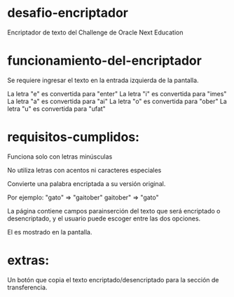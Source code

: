 # desafio-encriptador
Encriptador de texto del Challenge de Oracle Next Education

# funcionamiento-del-encriptador
Se requiere ingresar el texto en la entrada izquierda de la pantalla.

La letra "e" es convertida para "enter"
La letra "i" es convertida para "imes"
La letra "a" es convertida para "ai"
La letra "o" es convertida para "ober"
La letra "u" es convertida para "ufat"

# requisitos-cumplidos:

Funciona solo con letras minúsculas

No utiliza letras con acentos ni caracteres especiales

Convierte una palabra encriptada a su versión original.

Por ejemplo:
"gato" => "gaitober"
gaitober" => "gato"

La página contiene campos parainserción del texto que será encriptado o desencriptado, y el usuario puede escoger entre las dos opciones.

El es mostrado en la pantalla.

# extras:

Un botón que copia el texto encriptado/desencriptado para la sección de transferencia.
